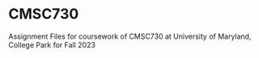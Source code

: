 # CMSC730
Assignment Files for coursework of CMSC730 at University of Maryland, College Park for Fall 2023
